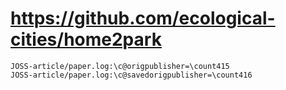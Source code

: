 # https://github.com/ecological-cities/home2park

```console
JOSS-article/paper.log:\c@origpublisher=\count415
JOSS-article/paper.log:\c@savedorigpublisher=\count416

```
